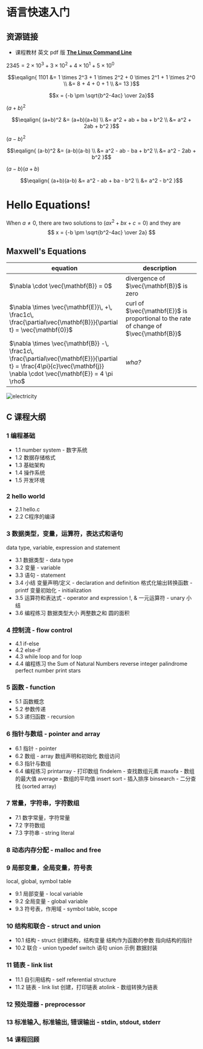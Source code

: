 
# 语言快速入门

## 资源链接
- 课程教材 英文 pdf 版 [**The Linux Command Line**](https://silenthunter0814.github.io/pub/lfm/TLCL-17.10.pdf)



$2345 = 2 \times 10^3 + 3 \times 10^2 + 4 \times 10^1 + 5 \times 10^0$

$$\eqalign{
1101    &= 1 \times 2^3 + 1 \times 2^2 + 0 \times 2^1 + 1 \times 2^0 \\
        &= 8 + 4 + 0 + 1 \\
        &= 13
}$$


$$x = {-b \pm \sqrt{b^2-4ac} \over 2a}$$
 
$(a+b)^2$
 
$$\eqalign{
(a+b)^2 &= (a+b)(a+b) \\
        &= a^2 + ab + ba + b^2 \\
        &= a^2 + 2ab + b^2
}$$
 
$(a-b)^2$
 
$$\eqalign{
(a-b)^2 &= (a-b)(a-b) \\
        &= a^2 - ab - ba + b^2 \\
        &= a^2 - 2ab + b^2
}$$
 
$(a-b)(a+b)$
 
$$\eqalign{
(a+b)(a-b)  &= a^2 - ab + ba - b^2 \\
        &= a^2 - b^2
}$$


# Hello Equations!

When $a \ne 0$, there are two solutions to $(ax^2 + bx + c = 0)$ and they are
$$ x = {-b \pm \sqrt{b^2-4ac} \over 2a} $$

## Maxwell's Equations

| equation                                                                                                                                                                  | description                                                                            |
| ------------------------------------------------------------------------------------------------------------------------------------------------------------------------- | -------------------------------------------------------------------------------------- |
| $\nabla \cdot \vec{\mathbf{B}}  = 0$                                                                                                                                      | divergence of $\vec{\mathbf{B}}$ is zero                                               |
| $\nabla \times \vec{\mathbf{E}}\, +\, \frac1c\, \frac{\partial\vec{\mathbf{B}}}{\partial t}  = \vec{\mathbf{0}}$                                                          | curl of $\vec{\mathbf{E}}$ is proportional to the rate of change of $\vec{\mathbf{B}}$ |
| $\nabla \times \vec{\mathbf{B}} -\, \frac1c\, \frac{\partial\vec{\mathbf{E}}}{\partial t} = \frac{4\pi}{c}\vec{\mathbf{j}}    \nabla \cdot \vec{\mathbf{E}} = 4 \pi \rho$ | _wha?_                                                                                 |

![electricity](https://i.giphy.com/Gty2oDYQ1fih2.gif)



## C 课程大纲
### 1 编程基础
- 1.1 number system - 数字系统
- 1.2 数据存储格式
- 1.3 基础架构
- 1.4 操作系统
- 1.5 开发环境
### 2 hello world
- 2.1 hello.c
- 2.2 C程序的编译
### 3 数据类型，变量，运算符，表达式和语句
data type, variable, expression and statement
- 3.1 数据类型 - data type
- 3.2 变量 - variable
- 3.3 语句 - statement
- 3.4 小结
变量声明/定义 - declaration and definition
格式化输出转换函数 - printf
变量初始化 - initialization
- 3.5 运算符和表达式 - operator and expression
!, & 一元运算符 - unary
小结
- 3.6 编程练习
数据类型大小
两整数之和
圆的面积
### 4 控制流 - flow control
- 4.1 if-else
- 4.2 else-if
- 4.3 while loop and for loop
- 4.4 编程练习
the Sum of Natural Numbers
reverse integer
palindrome
perfect number
print stars
### 5 函数 - function
- 5.1 函数概念
- 5.2 参数传递
- 5.3 递归函数 - recursion
### 6 指针与数组 - pointer and array
- 6.1 指针 - pointer
- 6.2 数组 - array
数组声明和初始化
数组访问
- 6.3 指针与数组
- 6.4 编程练习
printarray - 打印数组
findelem - 查找数组元素
maxofa - 数组的最大值
average - 数组的平均值
insert sort - 插入排序
binsearch - 二分查找 (sorted array)
### 7 常量，字符串，字符数组
- 7.1 数字常量，字符常量
- 7.2 字符数组
- 7.3 字符串 - string literal
### 8 动态内存分配 - malloc and free
### 9 局部变量，全局变量，符号表
local, global, symbol table
- 9.1 局部变量 - local variable
- 9.2 全局变量 - global variable
- 9.3 符号表，作用域 - symbol table, scope
### 10 结构和联合 - struct and union
- 10.1 结构 - struct
创建结构，结构变量
结构作为函数的参数
指向结构的指针
- 10.2 联合 - union
typedef
switch 语句
union 示例
数据封装 
### 11 链表 - link list
- 11.1 自引用结构 - self referential structure
- 11.2 链表 - link list
创建，打印链表
atolink - 数组转换为链表
### 12 预处理器 - preprocessor
### 13 标准输入, 标准输出, 错误输出 - stdin, stdout, stderr
### 14 课程回顾
